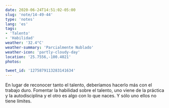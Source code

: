 ```yaml
---
date: 2020-06-24T14:51:02-05:00
slug: 'note/14-49-44'
type: 'notes'
lang: 'es'
tags:
- 'Talento'
- 'Habilidad'
weather: '32.4°C'
weather-summary: 'Parcialmente Nublado'
weather-icon: 'partly-cloudy-day'
location: '25.7556,-100.4021'
photos:

tweet_id: '1275879113283141634'
---
```

En lugar de reconocer tanto el talento, deberíamos hacerlo más con el trabajo duro. Fomentar la habilidad sobre el talento, uno viene de la práctica y la autodisciplina y el otro es algo con lo que naces. Y sólo uno ellos no tiene límites.
  